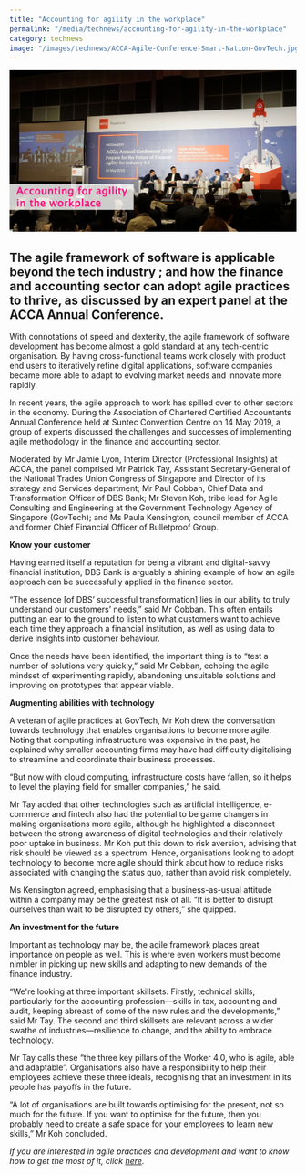```yaml
---
title: "Accounting for agility in the workplace"
permalink: "/media/technews/accounting-for-agility-in-the-workplace"
category: technews
image: "/images/technews/ACCA-Agile-Conference-Smart-Nation-GovTech.jpg"
---
```


![ACCA Agile Conference involving GovTech as part of a panel discussion](/images/technews/ACCA-Agile-Conference-Smart-Nation-GovTech.jpg)


The agile framework of software is applicable beyond the tech industry ; and how the finance and accounting sector can adopt agile practices to thrive, as discussed by an expert panel at the ACCA Annual Conference. 
---

With connotations of speed and dexterity, the agile framework of software development has become almost a gold standard at any tech-centric organisation. By having cross-functional teams work closely with product end users to iteratively refine digital applications, software companies became more able to adapt to evolving market needs and innovate more rapidly. 

In recent years, the agile approach to work has spilled over to other sectors in the economy. During the Association of Chartered Certified Accountants Annual Conference held at Suntec Convention Centre on 14 May 2019, a group of experts discussed the challenges and successes of implementing agile methodology in the finance and accounting sector.

Moderated by Mr Jamie Lyon, Interim Director (Professional Insights) at ACCA, the panel comprised Mr Patrick Tay, Assistant Secretary-General of the National Trades Union Congress of Singapore and Director of its strategy and Services department; Mr Paul Cobban, Chief Data and Transformation Officer of DBS Bank; Mr Steven Koh, tribe lead for Agile Consulting and Engineering at the Government Technology Agency of Singapore (GovTech); and Ms Paula Kensington, council member of ACCA and former Chief Financial Officer of Bulletproof Group.


**Know your customer** 

Having earned itself a reputation for being a vibrant and digital-savvy financial institution, DBS Bank is arguably a shining example of how an agile approach can be successfully applied in the finance sector. 

“The essence [of DBS’ successful transformation] lies in our ability to truly understand our customers’ needs,” said Mr Cobban. This often entails putting an ear to the ground to listen to what customers want to achieve each time they approach a financial institution, as well as using data to derive insights into customer behaviour. 

Once the needs have been identified, the important thing is to “test a number of solutions very quickly,” said Mr Cobban, echoing the agile mindset of experimenting rapidly, abandoning unsuitable solutions and improving on prototypes that appear viable.


**Augmenting abilities with technology**

A veteran of agile practices at GovTech, Mr Koh drew the conversation towards technology that enables organisations to become more agile. Noting that computing infrastructure was expensive in the past, he explained why smaller accounting firms may have had difficulty digitalising to streamline and coordinate their business processes. 

“But now with cloud computing, infrastructure costs have fallen, so it helps to level the playing field for smaller companies,” he said.

Mr Tay added that other technologies such as artificial intelligence, e-commerce and fintech also had the potential to be game changers in making organisations more agile, although he highlighted a disconnect between the strong awareness of digital technologies and their relatively poor uptake in business. Mr Koh put this down to risk aversion, advising that risk should be viewed as a spectrum. Hence, organisations looking to adopt technology to become more agile should think about how to reduce risks associated with changing the status quo, rather than avoid risk completely. 

Ms Kensington agreed, emphasising that a business-as-usual attitude within a company may be the greatest risk of all. “It is better to disrupt ourselves than wait to be disrupted by others,” she quipped.


**An investment for the future**

Important as technology may be, the agile framework places great importance on people as well. This is where even workers must become nimbler in picking up new skills and adapting to new demands of the finance industry.

“We're looking at three important skillsets. Firstly, technical skills, particularly for the accounting profession—skills in tax, accounting and audit, keeping abreast of some of the new rules and the developments,” said Mr Tay. The second and third skillsets are relevant across a wider swathe of industries—resilience to change, and the ability to embrace technology.

Mr Tay calls these “the three key pillars of the Worker 4.0, who is agile, able and adaptable”. Organisations also have a responsibility to help their employees achieve these three ideals, recognising that an investment in its people has payoffs in the future.

“A lot of organisations are built towards optimising for the present, not so much for the future. If you want to optimise for the future, then you probably need to create a safe space for your employees to learn new skills,” Mr Koh concluded.


*If you are interested in agile practices and development and want to know how to get the most of it, click [here](https://www.tech.gov.sg/media/technews/how-to-get-the-most-out-of-agile-development).*
